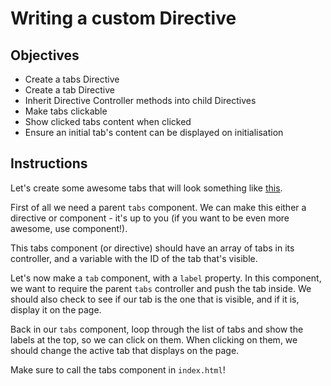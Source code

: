 # Writing a custom Directive

## Objectives

- Create a tabs Directive
- Create a tab Directive
- Inherit Directive Controller methods into child Directives
- Make tabs clickable
- Show clicked tabs content when clicked
- Ensure an initial tab's content can be displayed on initialisation

## Instructions

Let's create some awesome tabs that will look something like [this](http://jsfiddle.net/toddmotto/4comjcdm/embedded/result/).

First of all we need a parent `tabs` component. We can make this either a directive or component - it's up to you (if you want to be even more awesome, use component!).

This tabs component (or directive) should have an array of tabs in its controller, and a variable with the ID of the tab that's visible.

Let's now make a `tab` component, with a `label` property. In this component, we want to require the parent `tabs` controller and push the tab inside. We should also check to see if our tab is the one that is visible, and if it is, display it on the page.

Back in our `tabs` component, loop through the list of tabs and show the labels at the top, so we can click on them. When clicking on them, we should change the active tab that displays on the page.

Make sure to call the tabs component in `index.html`!

